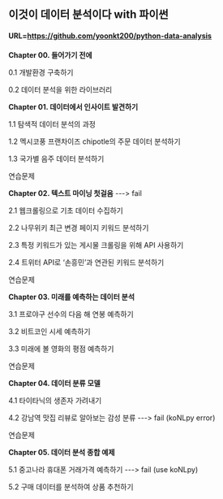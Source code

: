 ## 이것이 데이터 분석이다 with 파이썬
#### URL=https://github.com/yoonkt200/python-data-analysis


**Chapter 00. 들어가기 전에**

  0.1 개발환경 구축하기

  0.2 데이터 분석을 위한 라이브러리


**Chapter 01. 데이터에서 인사이트 발견하기**

  1.1 탐색적 데이터 분석의 과정

  1.2 멕시코풍 프랜차이즈 chipotle의 주문 데이터 분석하기

  1.3 국가별 음주 데이터 분석하기

  연습문제


**Chapter 02. 텍스트 마이닝 첫걸음**  ---> fail 

2.1 웹크롤링으로 기초 데이터 수집하기

2.2 나무위키 최근 변경 페이지 키워드 분석하기

2.3 특정 키워드가 있는 게시물 크롤링을 위해 API 사용하기

2.4 트위터 API로 ‘손흥민’과 연관된 키워드 분석하기

연습문제


**Chapter 03. 미래를 예측하는 데이터 분석**

3.1 프로야구 선수의 다음 해 연봉 예측하기

3.2 비트코인 시세 예측하기

3.3 미래에 볼 영화의 평점 예측하기

연습문제



**Chapter 04. 데이터 분류 모델**

4.1 타이타닉의 생존자 가려내기

4.2 강남역 맛집 리뷰로 알아보는 감성 분류 ---> fail (koNLpy error)

연습문제


**Chapter 05. 데이터 분석 종합 예제**

5.1 중고나라 휴대폰 거래가격 예측하기    ---> fail (use koNLpy)

5.2 구매 데이터를 분석하여 상품 추천하기
